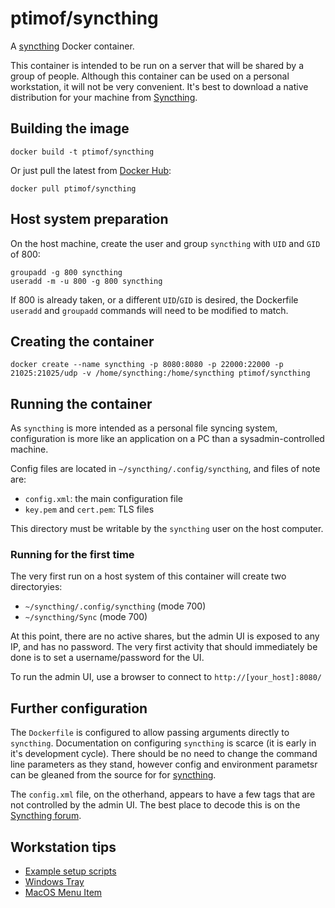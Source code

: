 # ptimof/syncthing

A [syncthing](https://github.com/syncthing) Docker container.

This container is intended to be run on a server that will be shared by 
a group of people. Although this container can be used on a personal
workstation, it will not be very convenient. It's best to download a native
distribution for your machine from [Syncthing](http://syncthing.net).

## Building the image

	docker build -t ptimof/syncthing

Or just pull the latest from [Docker Hub](https://registry.hub.docker.com/u/ptimof/syncthing/):

	docker pull ptimof/syncthing

## Host system preparation

On the host machine, create the user and group `syncthing` with `UID` and `GID` of 800:

	groupadd -g 800 syncthing
	useradd -m -u 800 -g 800 syncthing

If 800 is already taken, or a different `UID`/`GID` is desired, the Dockerfile `useradd`
and `groupadd` commands will need to be modified to match.

## Creating the container

	docker create --name syncthing -p 8080:8080 -p 22000:22000 -p 21025:21025/udp -v /home/syncthing:/home/syncthing ptimof/syncthing

## Running the container

As `syncthing` is more intended as a personal file syncing system, configuration
is more like an application on a PC than a sysadmin-controlled machine.

Config files are located in `~/syncthing/.config/syncthing`, and files of note are:

* `config.xml`: the main configuration file
* `key.pem` and `cert.pem`: TLS files

This directory must be writable by the `syncthing` user on the host computer.

### Running for the first time

The very first run on a host system of this container will create two directoryies:

* `~/syncthing/.config/syncthing` (mode 700)
* `~/syncthing/Sync` (mode 700)

At this point, there are no active shares, but the admin UI is exposed to any IP,
and has no password. The very first activity that should immediately be done is
to set a username/password for the UI.

To run the admin UI, use a browser to connect to `http://[your_host]:8080/`

## Further configuration

The `Dockerfile` is configured to allow passing arguments directly to  `syncthing`.
Documentation on configuring `syncthing` is scarce (it is early in it's development
cycle). There should be no need to change the command line parameters as they stand,
however config and environment parametsr can be gleaned from the source for
for [syncthing](https://github.com/syncthing/syncthing/blob/master/cmd/syncthing/main.go).

The `config.xml` file, on the otherhand, appears to have a few tags that are not controlled
by the admin UI. The best place to decode this is on the
[Syncthing forum](https://discourse.syncthing.net).

## Workstation tips

* [Example setup scripts](https://github.com/syncthing/syncthing/tree/master/etc)
* [Windows Tray](https://discourse.syncthing.net/t/syncthingtray-for-windows/586)
* [MacOS Menu Item](https://discourse.syncthing.net/t/syncthing-bar-for-os-x/1582)


